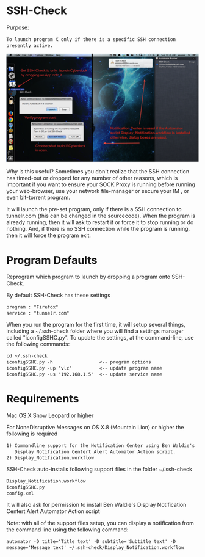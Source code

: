 SSH-Check
=====
Purpose: 

	To launch program X only if there is a specific SSH connection presently active.

<img src="https://github.com/xeoron/SSH-Check/blob/master/images/sshcheck_screenshot.png?raw=true"/>

Why is this useful?
Sometimes you don't realize that the SSH connection has timed-out or dropped for any number of other reasons, which is important if you want to ensure your SOCK Proxy is running before running your web-browser, use your network file-manager or secure your IM , or even bit-torrent program.

It will launch the pre-set program, only if there is a SSH connection to tunnelr.com (this can be changed in the sourcecode). When the program is already running, then it will ask to restart it or force it to stop running or do nothing. And, if there is no SSH connection while the program is running, then it will force the program exit.

Program Defaults
======
Reprogram which program to launch by dropping a program onto SSH-Check.

By default SSH-Check has these settings

	program : "Firefox"
	service : "tunnelr.com"

When you run the program for the first time, it will setup several things, including a ~/.ssh-check folder where you will find a settings manager called "iconfigSSHC.py".
To update the settings, at the command-line, use the following commands:

	cd ~/.ssh-check
	iconfigSSHC.py -h                 <-- program options
	iconfigSSHC.py -up "vlc"          <-- update program name
	iconfigSSHC.py -us "192.168.1.5"  <-- update service name

Requirements
=====
Mac OS X Snow Leopard or higher

For NoneDisruptive Messages on OS X.8 (Mountain Lion) or higher the following is required

	1) Commandline support for the Notification Center using Ben Waldie's 
	   Display Notification Centert Alert Automator Action script.
	2) Display_Notification.workflow 

SSH-Check auto-installs following support files in the folder ~/.ssh-check

	Display_Notification.workflow
	iconfigSSHC.py  
	config.xml

It will also ask for permission to install Ben Waldie's Display Notification Centert Alert Automator Action script

Note: with all of the support files setup, you can display a notification from the command line using the following command:

	automator -D title='Title text' -D subtitle='Subtitle text' -D message='Message text' ~/.ssh-check/Display_Notification.workflow
  
	
